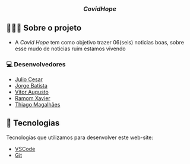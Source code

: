 <h3 align="center"><i>
  CovidHope
</i></h3>

## 👨🏻‍💻 Sobre o projeto

- <p>A <i>Covid Hope</i> tem como objetivo trazer 06(seis) noticias boas, sobre esse mudo de noticias ruim estamos vivendo </git p>

### 💻 Desenvolvedores
- [Julio Cesar](http://github.com/juliopires12)
- [Jorge Batista](https://github.com/jorge1055)
- [Vitor Augusto](https://github.com/vitorflaibam)
- [Ramom Xavier](https://github.com/ramonvax)
- [Thiago Magalhães](https://github.com/ThiagoMaga)

## 🚀 Tecnologias 

Tecnologias que utilizamos para desenvolver este web-site:

- [VSCode](https://code.visualstudio.com/)
- [Git](https://git-scm.com/)